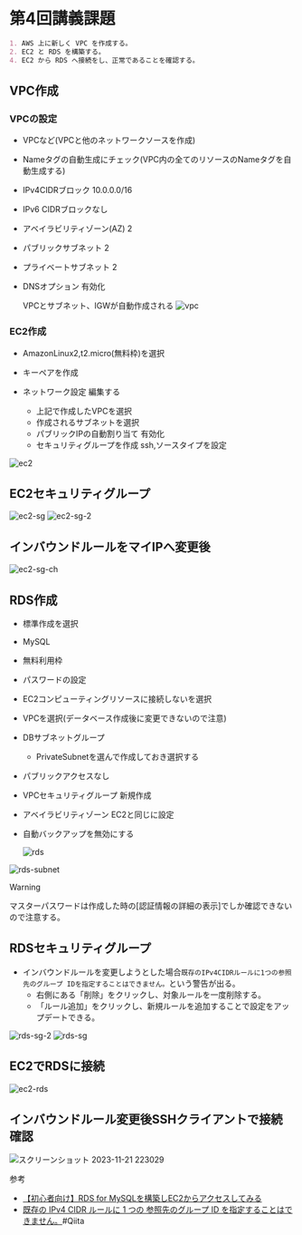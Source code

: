 # 第4回講義課題

```Markdown
1. AWS 上に新しく VPC を作成する。
2. EC2 と RDS を構築する。
4. EC2 から RDS へ接続をし、正常であることを確認する。
```

## VPC作成

### VPCの設定

- VPCなど(VPCと他のネットワークソースを作成)
- Nameタグの自動生成にチェック(VPC内の全てのリソースのNameタグを自動生成する)
- IPv4CIDRブロック 10.0.0.0/16
- IPv6 CIDRブロックなし
- アベイラビリティゾーン(AZ) 2
- パブリックサブネット 2
- プライベートサブネット 2
- DNSオプション 有効化  

  VPCとサブネット、IGWが自動作成される
  ![vpc](https://github.com/murari-mura03/RaizeTech/assets/150114064/5b99fabd-4a8a-4226-90ad-e304219e85bc)

### EC2作成

- AmazonLinux2,t2.micro(無料枠)を選択
- キーペアを作成
- ネットワーク設定 編集する
  
  - 上記で作成したVPCを選択
  - 作成されるサブネットを選択
  - パブリックIPの自動割り当て 有効化
  - セキュリティグループを作成 ssh,ソースタイプを設定

![ec2](https://github.com/murari-mura03/RaizeTech/assets/150114064/095f7cda-ebaf-48c9-8434-973c752c9fc2)

## EC2セキュリティグループ

![ec2-sg](https://github.com/murari-mura03/RaizeTech/assets/150114064/1857b559-45f5-44d9-b939-8a077ade8bb7)
![ec2-sg-2](https://github.com/murari-mura03/RaizeTech/assets/150114064/73e0bb7c-5e07-42ea-bfdb-4ff6943edf6c)

## インバウンドルールをマイIPへ変更後

![ec2-sg-ch](https://github.com/murari-mura03/RaizeTech/assets/150114064/290e4c6d-6a34-4c5e-931c-441474424f9c)

## RDS作成

- 標準作成を選択
- MySQL
- 無料利用枠
- パスワードの設定
- EC2コンピューティングリソースに接続しないを選択
- VPCを選択(データベース作成後に変更できないので注意)
- DBサブネットグループ
  - PrivateSubnetを選んで作成しておき選択する
- パブリックアクセスなし
- VPCセキュリティグループ 新規作成
- アベイラビリティゾーン EC2と同じに設定
- 自動バックアップを無効にする

  ![rds](https://github.com/murari-mura03/RaizeTech/assets/150114064/e5fdd398-4f7c-4ea4-b3d1-a3a2a9f8dbda)

![rds-subnet](https://github.com/murari-mura03/RaizeTech/assets/150114064/ac292cc2-4dfc-4c0e-9c0b-f1a2c2465962)

> [!WARNING]
> マスターパスワードは作成した時の[認証情報の詳細の表示]でしか確認できないので注意する。

## RDSセキュリティグループ

- インバウンドルールを変更しようとした場合`既存のIPv4CIDRルールに1つの参照先のグループ IDを指定することはできません。`という警告が出る。
  - 右側にある「削除」をクリックし、対象ルールを一度削除する。
  - 「ルール追加」をクリックし、新規ルールを追加することで設定をアップデートできる。

![rds-sg-2](https://github.com/murari-mura03/RaizeTech/assets/150114064/638a8ec8-ac8d-44cc-9caf-bd97c9aa6ab5)
![rds-sg](https://github.com/murari-mura03/RaizeTech/assets/150114064/1ee01af9-c426-4ee5-8dd0-80ea2d37906d)

## EC2でRDSに接続

![ec2-rds](https://github.com/murari-mura03/RaizeTech/assets/150114064/ce125166-83be-44fc-9376-604d6c6f3194)

## インバウンドルール変更後SSHクライアントで接続確認

![スクリーンショット 2023-11-21 223029](https://github.com/murari-mura03/RaizeTech/assets/150114064/f9d3e901-0c36-4824-96d2-bc237bf8bc21)

参考
- [【初心者向け】RDS for MySQLを構築しEC2からアクセスしてみる](https://dev.classmethod.jp/articles/sales-rds-ec2-session/)
- [既存の IPv4 CIDR ルールに 1 つの 参照先のグループ ID を指定することはできません。]( https://qiita.com/himorishuhei/items/7426cab6cd83c3d8e4e3)#Qiita 